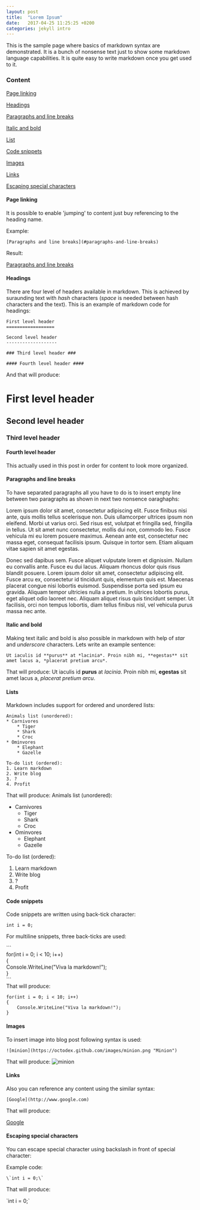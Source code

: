 ```yaml
---
layout: post
title:  "Lorem Ipsum"
date:   2017-04-25 11:25:25 +0200
categories: jekyll intro
---
```


This is the sample page where basics of markdown syntax are demonstrated. It is a bunch of nonsense text just to show some markdown language capabilities. It is quite easy to write markdown once you get used to it.

### Content

[Page linking](#page-linking)

[Headings](#headings)

[Paragraphs and line breaks](#paragraphs-and-line-breaks)

[Italic and bold](#italic-and-bold)

[List](#lists)

[Code snippets](#code-snippets)

[Images](#images)

[Links](#links)

[Escaping special characters](#escaping-special-characters)

#### Page linking

It is possible to enable 'jumping' to content just buy referencing to the heading name.

Example:

```
[Paragraphs and line breaks](#paragraphs-and-line-breaks)
```

Result:

[Paragraphs and line breaks](#paragraphs-and-line-breaks)

#### Headings ####

There are four level of headers available in markdown. This is achieved by suraunding text with *hash* characters (*space* is needed between hash characters and the text). This is an example of markdown code for headings:

```
First level header
==================

Second level header
-------------------

### Third level header ###

#### Fourth level header ####
```

And that will produce:

First level header
==================

Second level header
-------------------

### Third level header ###

#### Fourth level header ####

This actually used in this post in order for content to look more organized.

#### Paragraphs and line breaks ####
To have separated paragraphs all you have to do is to insert empty line between two paragraphs as shown in next two nonsence oaraghaphs:

Lorem ipsum dolor sit amet, consectetur adipiscing elit. Fusce finibus nisi ante, quis mollis tellus scelerisque non. Duis ullamcorper ultrices ipsum non eleifend. Morbi ut varius orci. Sed risus est, volutpat et fringilla sed, fringilla in tellus. Ut sit amet nunc consectetur, mollis dui non, commodo leo. Fusce vehicula mi eu lorem posuere maximus. Aenean ante est, consectetur nec massa eget, consequat facilisis ipsum. Quisque in tortor sem. Etiam aliquam vitae sapien sit amet egestas.

Donec sed dapibus sem. Fusce aliquet vulputate lorem et dignissim. Nullam eu convallis ante. Fusce eu dui lacus. Aliquam rhoncus dolor quis risus blandit posuere. Lorem ipsum dolor sit amet, consectetur adipiscing elit. Fusce arcu ex, consectetur id tincidunt quis, elementum quis est. Maecenas placerat congue nisi lobortis euismod. Suspendisse porta sed ipsum eu gravida. Aliquam tempor ultricies nulla a pretium. In ultrices lobortis purus, eget aliquet odio laoreet nec. Aliquam aliquet risus quis tincidunt semper. Ut facilisis, orci non tempus lobortis, diam tellus finibus nisl, vel vehicula purus massa nec ante. 

#### Italic and bold

Making text italic and bold is also possible in markdown with help of *star* and *underscore* characters. Lets write an example sentence:
```
Ut iaculis id **purus** at *lacinia*. Proin nibh mi, **egestas** sit amet lacus a, *placerat pretium arcu*.
```
That will produce:
Ut iaculis id **purus** at *lacinia*. Proin nibh mi, **egestas** sit amet lacus a, *placerat pretium arcu*.

#### Lists
Markdown includes support for ordered and unordered lists:
```
Animals list (unordered):
* Carnivores
    * Tiger
    * Shark
    * Croc
* Ominvores
    * Elephant
    * Gazelle

To-do list (ordered):
1. Learn markdown
2. Write blog 
3. ?
4. Profit
```
That will produce:
Animals list (unordered):
* Carnivores
    * Tiger
    * Shark
    * Croc
* Ominvores
    * Elephant
    * Gazelle

To-do list (ordered):
1. Learn markdown
2. Write blog 
3. ?
4. Profit

#### Code snippets

Code snippets are written using back-tick character:

`int i = 0;`

For multiline snippets, three back-ticks are used:


\`\`\`  
for(int i = 0; i < 10; i++)  
{  
    Console.WriteLine("Viva la markdown!");  
}  
\`\`\`  
That will produce:
```
for(int i = 0; i < 10; i++)
{
    Console.WriteLine("Viva la markdown!");
}
```
#### Images

To insert image into blog post following syntax is used:

```
![minion](https://octodex.github.com/images/minion.png "Minion")
```
That will produce:
![minion](https://octodex.github.com/images/minion.png "Minion")

#### Links

Also you can reference any content using the similar syntax:

```
[Google](http://www.google.com)
```
That will produce:

[Google](http://www.google.com)

#### Escaping special characters

You can escape special character using backslash in front of special character:

Example code:

```
\`int i = 0;\` 
```

That will produce:

\`int i = 0;\` 
